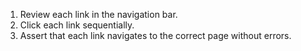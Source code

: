 1. Review each link in the navigation bar.
2. Click each link sequentially.
3. Assert that each link navigates to the correct page without errors.